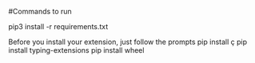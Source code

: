 #Commands to run

pip3 install -r requirements.txt

Before you install your extension, just follow the prompts
pip install ç
pip install typing-extensions
pip install wheel

